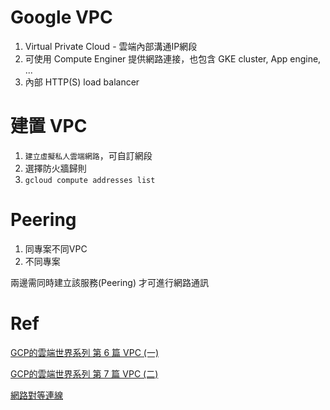 # Google VPC

1. Virtual Private Cloud - 雲端內部溝通IP網段
2. 可使用 Compute Enginer 提供網路連接，也包含 GKE cluster, App engine, ...
3. 內部 HTTP(S) load balancer

# 建置 VPC

1. `建立虛擬私人雲端網路`，可自訂網段
2. 選擇防火牆歸則
3. `gcloud compute addresses list`

# Peering

1. 同專案不同VPC
2. 不同專案

兩邊需同時建立該服務(Peering) 才可進行網路通訊

# Ref

[GCP的雲端世界系列 第 6 篇 VPC (一)](https://ithelp.ithome.com.tw/articles/10262895)

[GCP的雲端世界系列 第 7 篇 VPC (二)](https://ithelp.ithome.com.tw/articles/10262899)

[網路對等連線](https://ithelp.ithome.com.tw/articles/10265026)